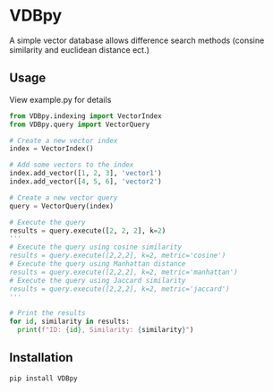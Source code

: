 # VDBpy
A simple vector database allows difference search methods (consine similarity and euclidean distance ect.)


## Usage
View example.py for details

```python
from VDBpy.indexing import VectorIndex
from VDBpy.query import VectorQuery

# Create a new vector index
index = VectorIndex()

# Add some vectors to the index
index.add_vector([1, 2, 3], 'vector1')
index.add_vector([4, 5, 6], 'vector2')

# Create a new vector query
query = VectorQuery(index)

# Execute the query
results = query.execute([2, 2, 2], k=2)
'''
# Execute the query using cosine similarity
results = query.execute([2,2,2], k=2, metric='cosine')
# Execute the query using Manhattan distance
results = query.execute([2,2,2], k=2, metric='manhattan')
# Execute the query using Jaccard similarity
results = query.execute([2,2,2], k=2, metric='jaccard')
'''

# Print the results
for id, similarity in results:
  print(f"ID: {id}, Similarity: {similarity}")
```


## Installation

```bash
pip install VDBpy
```
